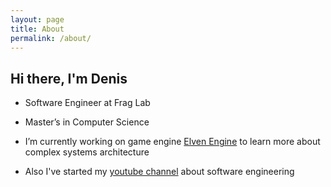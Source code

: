 ```yaml
---
layout: page
title: About
permalink: /about/
---
```


Hi there, I'm Denis
---
- Software Engineer at Frag Lab

- Master’s in Computer Science

- I’m currently working on game engine [Elven Engine](https://github.com/kryvytskyidenys/ElvenEngine) to learn more about complex systems architecture

- Also I've started my [youtube channel](https://www.youtube.com/channel/UCx90zcUS9qnt0JInGaot2IQ) about software engineering
